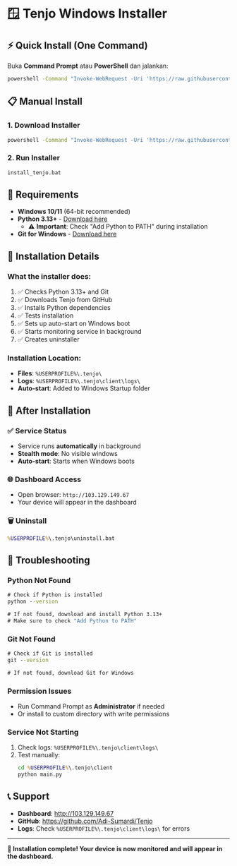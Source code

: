 # 🪟 Tenjo Windows Installer

## ⚡ Quick Install (One Command)

Buka **Command Prompt** atau **PowerShell** dan jalankan:

```cmd
powershell -Command "Invoke-WebRequest -Uri 'https://raw.githubusercontent.com/Adi-Sumardi/Tenjo/master/install_windows.bat' -OutFile 'install.bat' && install.bat"
```

## 📋 Manual Install

### 1. Download Installer
```cmd
powershell -Command "Invoke-WebRequest -Uri 'https://raw.githubusercontent.com/Adi-Sumardi/Tenjo/master/install_windows.bat' -OutFile 'install_tenjo.bat'"
```

### 2. Run Installer
```cmd
install_tenjo.bat
```

## 🔧 Requirements

- **Windows 10/11** (64-bit recommended)
- **Python 3.13+** - [Download here](https://www.python.org/downloads/)
  - ⚠️ **Important**: Check "Add Python to PATH" during installation
- **Git for Windows** - [Download here](https://git-scm.com/download/win)

## 📍 Installation Details

### What the installer does:
1. ✅ Checks Python 3.13+ and Git
2. ✅ Downloads Tenjo from GitHub
3. ✅ Installs Python dependencies
4. ✅ Tests installation
5. ✅ Sets up auto-start on Windows boot
6. ✅ Starts monitoring service in background
7. ✅ Creates uninstaller

### Installation Location:
- **Files**: `%USERPROFILE%\.tenjo\`
- **Logs**: `%USERPROFILE%\.tenjo\client\logs\`
- **Auto-start**: Added to Windows Startup folder

## 🎯 After Installation

### ✅ Service Status
- Service runs **automatically** in background
- **Stealth mode**: No visible windows
- **Auto-start**: Starts when Windows boots

### 🌐 Dashboard Access
- Open browser: `http://103.129.149.67`
- Your device will appear in the dashboard

### 🗑️ Uninstall
```cmd
%USERPROFILE%\.tenjo\uninstall.bat
```

## 🚨 Troubleshooting

### Python Not Found
```cmd
# Check if Python is installed
python --version

# If not found, download and install Python 3.13+
# Make sure to check "Add Python to PATH"
```

### Git Not Found
```cmd
# Check if Git is installed
git --version

# If not found, download Git for Windows
```

### Permission Issues
- Run Command Prompt as **Administrator** if needed
- Or install to custom directory with write permissions

### Service Not Starting
1. Check logs: `%USERPROFILE%\.tenjo\client\logs\`
2. Test manually: 
   ```cmd
   cd %USERPROFILE%\.tenjo\client
   python main.py
   ```

## 📞 Support

- **Dashboard**: http://103.129.149.67
- **GitHub**: https://github.com/Adi-Sumardi/Tenjo
- **Logs**: Check `%USERPROFILE%\.tenjo\client\logs\` for errors

---

**🎉 Installation complete! Your device is now monitored and will appear in the dashboard.**